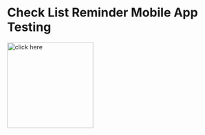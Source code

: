 <div align=left>
  <h1>Check List Reminder Mobile App Testing</h1>
<p><a href="https://docs.google.com/spreadsheets/d/1mi9g8l-KwjJVieq48PJ38ue1-LIhXTOONzZoJR7-HRY/edit?usp=share_link">
  <img src="https://lh3.ggpht.com/e3oZddUHSC6EcnxC80rl_6HbY94sM63dn6KrEXJ-C4GIUN-t1XM0uYA_WUwyhbIHmVMH=w300" title="click here" width="200" height="200"/>
</a>
  </p>
  
